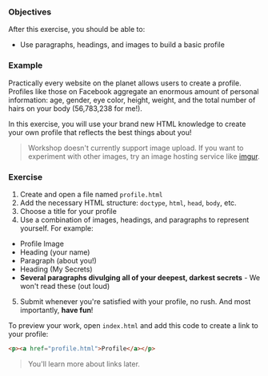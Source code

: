 ### Objectives

After this exercise, you should be able to:

- Use paragraphs, headings, and images to build a basic profile

### Example

Practically every website on the planet allows users to create a profile. Profiles like those on Facebook aggregate an enormous amount of personal information: age, gender, eye color, height, weight, and the total number of hairs on your body (56,783,238 for me!).


In this exercise, you will use your brand new HTML knowledge to create your own profile that reflects the best things about you!

> Workshop doesn't currently support image upload. If you want to experiment with other images, try an image hosting service like [imgur](https://imgur.com/).


### Exercise

1. Create and open a file named `profile.html`
2. Add the necessary HTML structure: `doctype`, `html`, `head`, `body`, etc.
3. Choose a title for your profile
4. Use a combination of images, headings, and paragraphs to represent yourself. For example:
- Profile Image
- Heading (your name)
- Paragraph (about you!)
- Heading (My Secrets)
- **Several paragraphs divulging all of your deepest, darkest secrets** - We won't read these (out loud)
5. Submit whenever you're satisfied with your profile, no rush. And most importantly, **have fun**!

To preview your work, open `index.html` and add this code to create a link to your profile:

```html
<p><a href="profile.html">Profile</a></p>
```

> You'll learn more about links later.